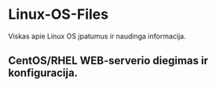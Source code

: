# Linux-OS-Files
Viskas apie Linux OS įpatumus ir naudinga informacija.

## CentOS/RHEL WEB-serverio diegimas ir konfiguracija.
